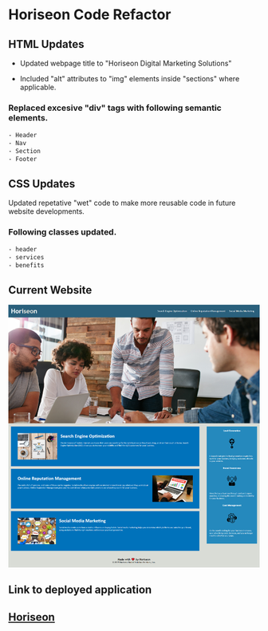 # Horiseon Code Refactor

## HTML Updates

- Updated webpage title to "Horiseon Digital Marketing Solutions"

- Included "alt" attributes to "img" elements inside "sections" where applicable.

### Replaced excesive "div" tags with following semantic elements.

```
- Header
- Nav
- Section
- Footer
```

## CSS Updates

Updated repetative "wet" code to make more reusable code in future website developments. 

### Following classes updated.

```
- header
- services
- benefits
```

## **Current Website**

![picture of website](./docs/assets/images/Horiseon-ss.png)

## Link to deployed application

## [Horiseon](https://nezjutsu.github.io/Horiseon/)

